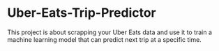 # Uber-Eats-Trip-Predictor
This project is about scrapping your Uber Eats data and use it to train a machine learning model that can predict next trip at a specific time.
